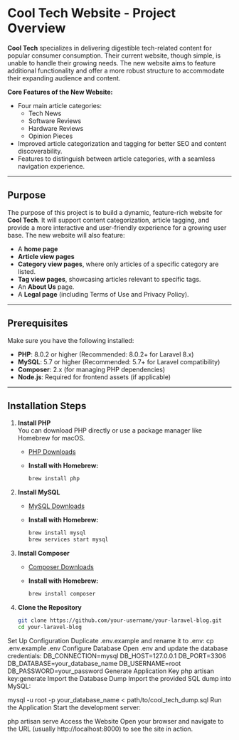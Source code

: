 # Cool Tech Website - Project Overview

**Cool Tech** specializes in delivering digestible tech-related content for popular consumer consumption. Their current website, though simple, is unable to handle their growing needs. The new website aims to feature additional functionality and offer a more robust structure to accommodate their expanding audience and content.

**Core Features of the New Website:**
- Four main article categories:
  - Tech News
  - Software Reviews
  - Hardware Reviews
  - Opinion Pieces
- Improved article categorization and tagging for better SEO and content discoverability.
- Features to distinguish between article categories, with a seamless navigation experience.

---

## Purpose

The purpose of this project is to build a dynamic, feature-rich website for **Cool Tech**. It will support content categorization, article tagging, and provide a more interactive and user-friendly experience for a growing user base. The new website will also feature:

- A **home page**
- **Article view pages**
- **Category view pages**, where only articles of a specific category are listed.
- **Tag view pages**, showcasing articles relevant to specific tags.
- An **About Us** page.
- A **Legal page** (including Terms of Use and Privacy Policy).

---

## Prerequisites

Make sure you have the following installed:

- **PHP**: 8.0.2 or higher (Recommended: 8.0.2+ for Laravel 8.x)
- **MySQL**: 5.7 or higher (Recommended: 5.7+ for Laravel compatibility)
- **Composer**: 2.x (for managing PHP dependencies)
- **Node.js**: Required for frontend assets (if applicable)

---

## Installation Steps

1. **Install PHP**  
   You can download PHP directly or use a package manager like Homebrew for macOS.  
   - [PHP Downloads](https://www.php.net/downloads)  
   - **Install with Homebrew:**

     ```bash
     brew install php
     ```

2. **Install MySQL**  
   - [MySQL Downloads](https://dev.mysql.com/downloads/installer/)  
   - **Install with Homebrew:**

     ```bash
     brew install mysql
     brew services start mysql
     ```

3. **Install Composer**  
   - [Composer Downloads](https://getcomposer.org/download/)  
   - **Install with Homebrew:**

     ```bash
     brew install composer
     ```

4. **Clone the Repository**

   ```bash
   git clone https://github.com/your-username/your-laravel-blog.git
   cd your-laravel-blog
Set Up Configuration
Duplicate .env.example and rename it to .env:
cp .env.example .env
Configure Database
Open .env and update the database credentials:
DB_CONNECTION=mysql
DB_HOST=127.0.0.1
DB_PORT=3306
DB_DATABASE=your_database_name
DB_USERNAME=root
DB_PASSWORD=your_password
Generate Application Key
php artisan key:generate
Import the Database Dump
Import the provided SQL dump into MySQL:

mysql -u root -p your_database_name < path/to/cool_tech_dump.sql
Run the Application
Start the development server:

php artisan serve
Access the Website
Open your browser and navigate to the URL (usually http://localhost:8000) to see the site in action.
